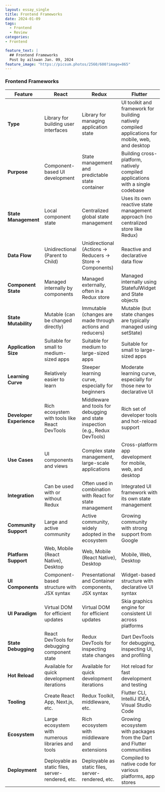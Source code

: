 ```yaml
---
layout: essay_single
title: Frontend Frameworks
date: 2024-01-09
tags:
  - Frontend
  - Review
categories:
- Frontend

feature_text: |
  ## Frontend Frameworks
  Post by ailswan Jan. 09, 2024
feature_image: "https://picsum.photos/2560/600?image=865"
---
```



### Frontend Frameworks

| Feature                  | React                                                | Redux                                                    | Flutter                                                      |
| ------------------------ | ---------------------------------------------------- | -------------------------------------------------------- | ------------------------------------------------------------ |
| **Type**                 | Library for building user interfaces                 | Library for managing application state                   | UI toolkit and framework for building natively compiled applications for mobile, web, and desktop                              |
| **Purpose**              | Component-based UI development                       | State management and predictable state container        | Building cross-platform, natively compiled applications with a single codebase                                            |
| **State Management**     | Local component state                                | Centralized global state management                      | Uses its own reactive state management approach (no centralized store like Redux)                                         |
| **Data Flow**            | Unidirectional (Parent to Child)                     | Unidirectional (Actions -> Reducers -> Store -> Components) | Reactive and declarative data flow                            |
| **Component State**      | Managed internally by components                     | Managed externally, often in a Redux store                | Managed internally using StatefulWidget and State objects     |
| **State Mutability**     | Mutable (can be changed directly)                    | Immutable (changes are made through actions and reducers) | Mutable (but state changes are typically managed using setState) |
| **Application Size**     | Suitable for small to medium-sized apps              | Suitable for medium to large-sized apps                   | Suitable for small to large-sized apps                        |
| **Learning Curve**       | Relatively easier to learn                           | Steeper learning curve, especially for beginners         | Moderate learning curve, especially for those new to declarative UI                                                      |
| **Developer Experience** | Rich ecosystem with tools like React DevTools        | Middleware and tools for debugging and state inspection (e.g., Redux DevTools) | Rich set of developer tools and hot-reload support               |
| **Use Cases**            | UI components and views                              | Complex state management, large-scale applications      | Cross-platform app development for mobile, web, and desktop    |
| **Integration**          | Can be used with or without Redux                     | Often used in combination with React for state management | Integrated UI framework with its own state management           |
| **Community Support**    | Large and active community                           | Active community, widely adopted in the ecosystem        | Growing community with strong support from Google               |
| **Platform Support**     | Web, Mobile (React Native), Desktop                  | Web, Mobile (React Native), Desktop                      | Mobile, Web, Desktop                                           |
| **UI Components**        | Component-based structure with JSX syntax            | Presentational and Container components, JSX syntax     | Widget-based structure with declarative UI syntax              |
| **UI Paradigm**          | Virtual DOM for efficient updates                   | Virtual DOM for efficient updates                        | Skia graphics engine for consistent UI across platforms        |
| **State Debugging**      | React DevTools for debugging component state         | Redux DevTools for inspecting state changes               | Dart DevTools for debugging, inspecting UI, and profiling       |
| **Hot Reload**           | Available for quick development iterations          | Available for quick development iterations              | Hot reload for fast development and testing                    |
| **Tooling**              | Create React App, Next.js, etc.                     | Redux Toolkit, middleware, etc.                         | Flutter CLI, IntelliJ IDEA, Visual Studio Code                  |
| **Ecosystem**            | Large ecosystem with numerous libraries and tools   | Rich ecosystem with middleware and extensions           | Growing ecosystem with packages from the Dart and Flutter communities |
| **Deployment**           | Deployable as static files, server-rendered, etc.    | Deployable as static files, server-rendered, etc.        | Compiled to native code for various platforms, app stores       |
